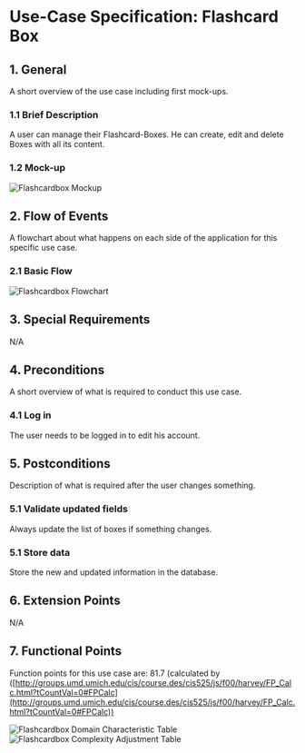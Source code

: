 # Use-Case Specification: Flashcard Box

## 1. General

A short overview of the use case including first mock-ups.

### 1.1 Brief Description

A user can manage their Flashcard-Boxes. He can create, edit and delete Boxes with all its content.

### 1.2 Mock-up

![Flashcardbox Mockup](https://github.com/phoenixfeder/fc-com/raw/master/UseCases/FlashcardBox/mockup.png)

## 2. Flow of Events

A flowchart about what happens on each side of the application for this specific use case.

### 2.1 Basic Flow

![Flashcardbox Flowchart](https://github.com/phoenixfeder/fc-com/raw/master/UseCases/FlashcardBox/FlashcardBoxFlowchart.png)

## 3. Special Requirements

N/A

## 4. Preconditions

A short overview of what is required to conduct this use case.

### 4.1 Log in

The user needs to be logged in to edit his account.

## 5. Postconditions

Description of what is required after the user changes something.

### 5.1 Validate updated fields

Always update the list of boxes if something changes.

### 5.1 Store data

Store the new and updated information in the database.

## 6. Extension Points

N/A

## 7. Functional Points

Function points for this use case are: 81.7 (calculated by ([http://groups.umd.umich.edu/cis/course.des/cis525/js/f00/harvey/FP_Calc.html?tCountVal=0#FPCalc](http://groups.umd.umich.edu/cis/course.des/cis525/js/f00/harvey/FP_Calc.html?tCountVal=0#FPCalc))

![Flashcardbox Domain Characteristic Table](https://github.com/phoenixfeder/fc-com/blob/master/UseCases/FlashcardBox/dct.PNG)
![Flashcardbox Complexity Adjustment Table](https://github.com/phoenixfeder/fc-com/blob/master/UseCases/FlashcardBox/cat.PNG)
